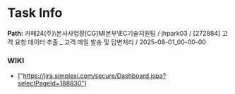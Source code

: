 # Task Info

**Path:** 카페24(주)\본사사업장\[CG]MI본부\EC기술지원팀 / jhpark03 / [272884] 고객 요청 데이터 추출 _ 고객 메일 발송 및 답변처리 / 2025-08-01_00-00-00

### WIKI
- ["https://jira.simplexi.com/secure/Dashboard.jspa?selectPageId=188830"]

